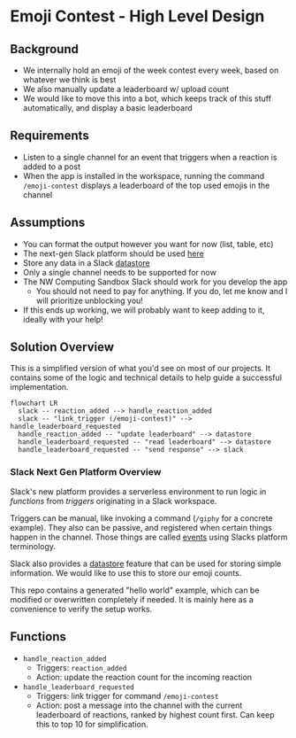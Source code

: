# Emoji Contest - High Level Design

## Background

- We internally hold an emoji of the week contest every week, based on whatever we think is best
- We also manually update a leaderboard w/ upload count
- We would like to move this into a bot, which keeps track of this stuff automatically, and display a basic leaderboard

## Requirements

- Listen to a single channel for an event that triggers when a reaction is added to a post
- When the app is installed in the workspace, running the command `/emoji-contest` displays a leaderboard of the top used emojis in the channel

## Assumptions

- You can format the output however you want for now (list, table, etc)
- The next-gen Slack platform should be used [here](https://api.slack.com/future)
- Store any data in a Slack [datastore](https://api.slack.com/future/datastores)
- Only a single channel needs to be supported for now
- The NW Computing Sandbox Slack should work for you develop the app
  - You should not need to pay for anything. If you do, let me know and I will prioritize unblocking you!
- If this ends up working, we will probably want to keep adding to it, ideally with your help!

## Solution Overview

This is a simplified version of what you'd see on most of our projects. It contains some of the logic and technical details to help guide a successful implementation.

```mermaid
flowchart LR
  slack -- reaction_added --> handle_reaction_added
  slack -- "link_trigger (/emoji-contest)" --> handle_leaderboard_requested
  handle_reaction_added -- "update leaderboard" --> datastore
  handle_leaderboard_requested -- "read leaderboard" --> datastore
  handle_leaderboard_requested -- "send response" --> slack
```

### Slack Next Gen Platform Overview

Slack's new platform provides a serverless environment to run logic in _functions_ from _triggers_ originating in a Slack workspace. 

Triggers can be manual, like invoking a command (`/giphy` for a concrete example). They also can be passive, and registered when certain things happen in the channel. Those things are called [events](https://api.slack.com/future/triggers/event) using Slacks platform terminology.

Slack also provides a [datastore](https://api.slack.com/future/datastores) feature that can be used for storing simple information. We would like to use this to store our emoji counts.

This repo contains a generated "hello world" example, which can be modified or overwritten completely if needed. It is mainly here as a convenience to verify the setup works.

## Functions

- `handle_reaction_added`
  - Triggers: `reaction_added`
  - Action: update the reaction count for the incoming reaction
- `handle_leaderboard_requested`
  - Triggers: link trigger for command `/emoji-contest`
  - Action: post a message into the channel with the current leaderboard of reactions, ranked by highest count first. Can keep this to top 10 for simplification.